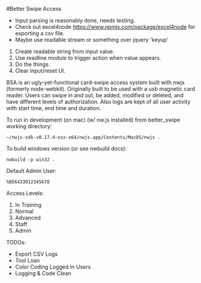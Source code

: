 #Better Swipe Access

* Input parsing is reasonably done, needs testing.
* Check out excel4node https://www.npmjs.com/package/excel4node for exporting a csv file.
* Maybe use readable stream or something over jquery 'keyup' 
1. Create readable string from input value.
2. Use readline module to trigger action when value appears. 
3. Do the things.
4. Clear input/reset UI.


BSA is an ugly-yet-functional card-swipe access system built with nwjs (formerly node-webkit). Originally built to be used with a usb magnetic card reader. Users can swipe in and out, be added, modified or deleted, and have different levels of authorization. Also logs are kept of all user activity with start time, end time and duration.

To run in development (on mac) (w/ nw.js installed) from better_swipe working directory:

    ~/nwjs-sdk-v0.17.4-osx-x64/nwjs.app/Contents/MacOS/nwjs .

To build windows version (or see nwbuild docs):

    nwbuild -p win32 .

Default Admin User:

    %B56433012345678

Access Levels:
 1. In Training
 2. Normal
 3. Advanced
 4. Staff
 5. Admin

TODOs:
- Export CSV Logs
- Tool Loan
- Color Coding Logged In Users
- Logging & Code Clean
